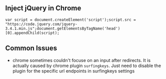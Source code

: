 
## Inject jQuery in Chrome
```
var script = document.createElement('script');script.src = "https://code.jquery.com/jquery-3.4.1.min.js";document.getElementsByTagName('head')[0].appendChild(script);
```

## Common Issues
* chrome sometimes couldn't focuse on an input after redirects. It is actually caused by chrome plugin `surfingkeys`. Just need to disable the plugin for the specific url endpoints in surfingkeys settings
